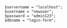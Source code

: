     $servername = "localhost";
    $username = "newuser";
    $password = "admin123";
    $dbname = "login-form";

